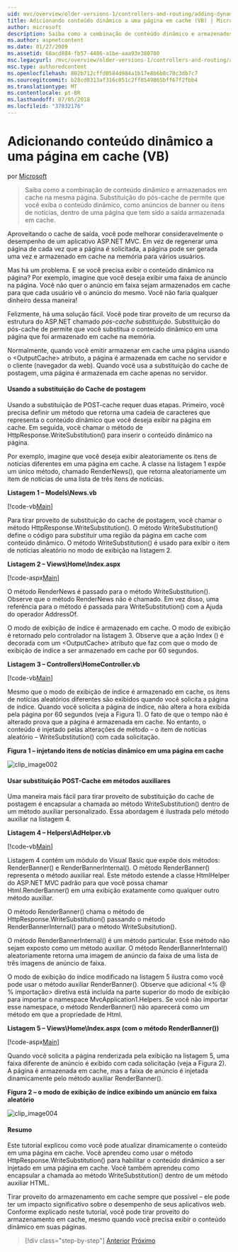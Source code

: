 ```yaml
---
uid: mvc/overview/older-versions-1/controllers-and-routing/adding-dynamic-content-to-a-cached-page-vb
title: Adicionando conteúdo dinâmico a uma página em cache (VB) | Microsoft Docs
author: microsoft
description: Saiba como a combinação de conteúdo dinâmico e armazenados em cache na mesma página. Substituição do pós-cache de permite que você exiba o conteúdo dinâmico, como faixa anúncios s...
ms.author: aspnetcontent
ms.date: 01/27/2009
ms.assetid: 68acd884-fb57-4486-a1be-aaa93e380780
msc.legacyurl: /mvc/overview/older-versions-1/controllers-and-routing/adding-dynamic-content-to-a-cached-page-vb
msc.type: authoredcontent
ms.openlocfilehash: 802b712cffd0584d984a1b17e8b6b0c70c3db7c7
ms.sourcegitcommit: b28cd0313af316c051c2ff8549865bff67f2fbb4
ms.translationtype: MT
ms.contentlocale: pt-BR
ms.lasthandoff: 07/05/2018
ms.locfileid: "37832176"
---
```

<a name="adding-dynamic-content-to-a-cached-page-vb"></a>Adicionando conteúdo dinâmico a uma página em cache (VB)
====================
por [Microsoft](https://github.com/microsoft)

> Saiba como a combinação de conteúdo dinâmico e armazenados em cache na mesma página. Substituição do pós-cache de permite que você exiba o conteúdo dinâmico, como anúncios de banner ou itens de notícias, dentro de uma página que tem sido a saída armazenada em cache.


Aproveitando o cache de saída, você pode melhorar consideravelmente o desempenho de um aplicativo ASP.NET MVC. Em vez de regenerar uma página de cada vez que a página é solicitada, a página pode ser gerada uma vez e armazenado em cache na memória para vários usuários.

Mas há um problema. E se você precisa exibir o conteúdo dinâmico na página? Por exemplo, imagine que você deseja exibir uma faixa de anúncio na página. Você não quer o anúncio em faixa sejam armazenados em cache para que cada usuário vê o anúncio do mesmo. Você não faria qualquer dinheiro dessa maneira!

Felizmente, há uma solução fácil. Você pode tirar proveito de um recurso da estrutura do ASP.NET chamado *pós-cache substituição*. Substituição do pós-cache de permite que você substitua o conteúdo dinâmico em uma página que foi armazenado em cache na memória.


Normalmente, quando você emitir armazenar em cache uma página usando o &lt;OutputCache&gt; atributo, a página é armazenada em cache no servidor e o cliente (navegador da web). Quando você usa a substituição do cache de postagem, uma página é armazenada em cache apenas no servidor.


#### <a name="using-post-cache-substitution"></a>Usando a substituição do Cache de postagem

Usando a substituição de POST-cache requer duas etapas. Primeiro, você precisa definir um método que retorna uma cadeia de caracteres que representa o conteúdo dinâmico que você deseja exibir na página em cache. Em seguida, você chamar o método de HttpResponse.WriteSubstitution() para inserir o conteúdo dinâmico na página.

Por exemplo, imagine que você deseja exibir aleatoriamente os itens de notícias diferentes em uma página em cache. A classe na listagem 1 expõe um único método, chamado RenderNews(), que retorna aleatoriamente um item de notícias de uma lista de três itens de notícias.

**Listagem 1 – Models\News.vb**

[!code-vb[Main](adding-dynamic-content-to-a-cached-page-vb/samples/sample1.vb)]

Para tirar proveito de substituição do cache de postagem, você chamar o método HttpResponse.WriteSubstitution(). O método WriteSubstitution() define o código para substituir uma região da página em cache com conteúdo dinâmico. O método WriteSubstitution() é usado para exibir o item de notícias aleatório no modo de exibição na listagem 2.

**Listagem 2 – Views\Home\Index.aspx**

[!code-aspx[Main](adding-dynamic-content-to-a-cached-page-vb/samples/sample2.aspx)]

O método RenderNews é passado para o método WriteSubstitution(). Observe que o método RenderNews não é chamado. Em vez disso, uma referência para o método é passada para WriteSubstitution() com a Ajuda do operador AddressOf.

O modo de exibição de índice é armazenado em cache. O modo de exibição é retornado pelo controlador na listagem 3. Observe que a ação Index () é decorada com um &lt;OutputCache&gt; atributo que faz com que o modo de exibição de índice a ser armazenado em cache por 60 segundos.

**Listagem 3 – Controllers\HomeController.vb**

[!code-vb[Main](adding-dynamic-content-to-a-cached-page-vb/samples/sample3.vb)]

Mesmo que o modo de exibição de índice é armazenado em cache, os itens de notícias aleatórios diferentes são exibidos quando você solicita a página de índice. Quando você solicita a página de índice, não altera a hora exibida pela página por 60 segundos (veja a Figura 1). O fato de que o tempo não é alterado prova que a página é armazenada em cache. No entanto, o conteúdo é injetado pelas alterações de método – o item de notícias aleatório – WriteSubstitution() com cada solicitação.

**Figura 1 – injetando itens de notícias dinâmico em uma página em cache**

![clip_image002](adding-dynamic-content-to-a-cached-page-vb/_static/image1.jpg)

#### <a name="using-post-cache-substitution-in-helper-methods"></a>Usar substituição POST-Cache em métodos auxiliares

Uma maneira mais fácil para tirar proveito de substituição do cache de postagem é encapsular a chamada ao método WriteSubstitution() dentro de um método auxiliar personalizado. Essa abordagem é ilustrada pelo método auxiliar na listagem 4.

**Listagem 4 – Helpers\AdHelper.vb**

[!code-vb[Main](adding-dynamic-content-to-a-cached-page-vb/samples/sample4.vb)]

Listagem 4 contém um módulo do Visual Basic que expõe dois métodos: RenderBanner() e RenderBannerInternal(). O método RenderBanner() representa o método auxiliar real. Este método estende a classe HtmlHelper do ASP.NET MVC padrão para que você possa chamar Html.RenderBanner() em uma exibição exatamente como qualquer outro método auxiliar.

O método RenderBanner() chama o método de HttpResponse.WriteSubstitution() passando o método RenderBannerInternal() para o método WriteSubsitution().

O método RenderBannerInternal() é um método particular. Esse método não sejam exposto como um método auxiliar. O método RenderBannerInternal() aleatoriamente retorna uma imagem de anúncio da faixa de uma lista de três imagens de anúncio de faixa.

O modo de exibição do índice modificado na listagem 5 ilustra como você pode usar o método auxiliar RenderBanner(). Observe que adicional &lt;% @ % importação&gt; diretiva está incluída na parte superior do modo de exibição para importar o namespace MvcApplication1.Helpers. Se você não importar esse namespace, o método RenderBanner() não aparecerá como um método em que a propriedade de Html.

**Listagem 5 – Views\Home\Index.aspx (com o método RenderBanner())**

[!code-aspx[Main](adding-dynamic-content-to-a-cached-page-vb/samples/sample5.aspx)]

Quando você solicita a página renderizada pela exibição na listagem 5, uma faixa diferente de anúncio é exibido com cada solicitação (veja a Figura 2). A página é armazenada em cache, mas a faixa de anúncio é injetada dinamicamente pelo método auxiliar RenderBanner().

**Figura 2 – o modo de exibição de índice exibindo um anúncio em faixa aleatório**

![clip_image004](adding-dynamic-content-to-a-cached-page-vb/_static/image2.jpg)

#### <a name="summary"></a>Resumo

Este tutorial explicou como você pode atualizar dinamicamente o conteúdo em uma página em cache. Você aprendeu como usar o método HttpResponse.WriteSubstitution() para habilitar o conteúdo dinâmico a ser injetado em uma página em cache. Você também aprendeu como encapsular a chamada ao método WriteSubstitution() dentro de um método auxiliar HTML.

Tirar proveito do armazenamento em cache sempre que possível – ele pode ter um impacto significativo sobre o desempenho de seus aplicativos web. Conforme explicado neste tutorial, você pode tirar proveito do armazenamento em cache, mesmo quando você precisa exibir o conteúdo dinâmico em suas páginas.

> [!div class="step-by-step"]
> [Anterior](improving-performance-with-output-caching-vb.md)
> [Próximo](creating-a-controller-vb.md)
